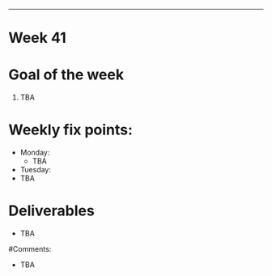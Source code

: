 ---
Week 41
=============

# Goal of the week

1. TBA

# Weekly fix points:

* Monday:
  * TBA
*	Tuesday:
  *	TBA

# Deliverables

* TBA

#Comments:
* TBA
